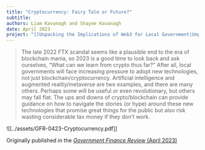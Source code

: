 ```yaml
---
title: "Cryptocurrency: Fairy Tale or Future?"
subtitle: 
authors: Liam Kavanagh and Shayne Kavanagh
date: April 2023
project: "[[Unpacking the Implications of Web3 for Local Government|Unpacking the Implications of Web3 for Local Government]]"
---
```

>The late 2022 FTX scandal seems like a plausible end to the era of blockchain mania, so 2023 is a good time to look back and ask ourselves, “What can we learn from crypto thus far?” After all, local governments will face increasing pressure to adopt new technologies, not just blockchain/cryptocurrency. Artificial intelligence and augmented reality/metaverse are two examples, and there are many others. Perhaps some will be useful or even revolutionary, but others may fall flat. The ups and downs of crypto/blockchain can provide guidance on how to navigate the stories (or hype) around these new technologies that promise great things for the public but also risk wasting considerable tax money if they don’t work.

![[../assets/GFR-0423-Cryptocurrency.pdf]]


Originally published in the [*Government Finance Review* (April 2023)](https://www.gfoa.org/materials/gfr0423-cryptocurrency)